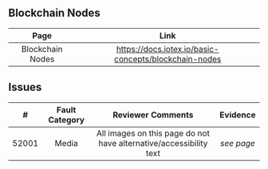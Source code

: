 ## Blockchain Nodes
| Page        | Link           |
| :-------------: | :-------------:  | 
| Blockchain Nodes  | https://docs.iotex.io/basic-concepts/blockchain-nodes |


## Issues
| #   | Fault Category | Reviewer Comments | Evidence |
| :--: | :--: | :--: | :--: |
| 52001 | Media | All images on this page do not have alternative/accessibility text | *see page* |